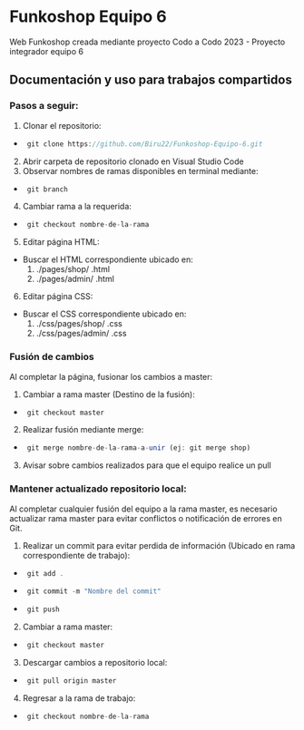 # Funkoshop Equipo 6
Web Funkoshop creada mediante proyecto Codo a Codo 2023 - Proyecto integrador equipo 6

## Documentación y uso para trabajos compartidos
### Pasos a seguir:
1. Clonar el repositorio:
- ```jsx
   git clone https://github.com/Biru22/Funkoshop-Equipo-6.git
   ```
2. Abrir carpeta de repositorio clonado en Visual Studio Code
3. Observar nombres de ramas disponibles en terminal mediante:
- ```jsx
   git branch
   ```
4. Cambiar rama a la requerida:
- ```jsx
   git checkout nombre-de-la-rama
   ```
5. Editar página HTML:
- Buscar el HTML correspondiente ubicado en:
     1. ./pages/shop/ .html 
     2. ./pages/admin/ .html
6. Editar página CSS:
- Buscar el CSS correspondiente ubicado en:
     1. ./css/pages/shop/ .css 
     2. ./css/pages/admin/ .css
### Fusión de cambios
Al completar la página, fusionar los cambios a master:
1. Cambiar a rama master (Destino de la fusión):
- ```jsx
   git checkout master
   ```
2. Realizar fusión mediante merge:
- ```jsx
   git merge nombre-de-la-rama-a-unir (ej: git merge shop)
   ```
3. Avisar sobre cambios realizados para que el equipo realice un pull
### Mantener actualizado repositorio local:
Al completar cualquier fusión del equipo a la rama master, es necesario actualizar rama master para evitar conflictos o notificación de errores en Git.
1. Realizar un commit para evitar perdida de información (Ubicado en rama correspondiente de trabajo):
- ```jsx
   git add .
   ```
- ```jsx
   git commit -m "Nombre del commit"
   ```
- ```jsx
   git push
   ```
2. Cambiar a rama master:
- ```jsx
   git checkout master
   ```
3. Descargar cambios a repositorio local:
- ```jsx
   git pull origin master
   ```
4. Regresar a la rama de trabajo:
- ```jsx
   git checkout nombre-de-la-rama
   ```
  